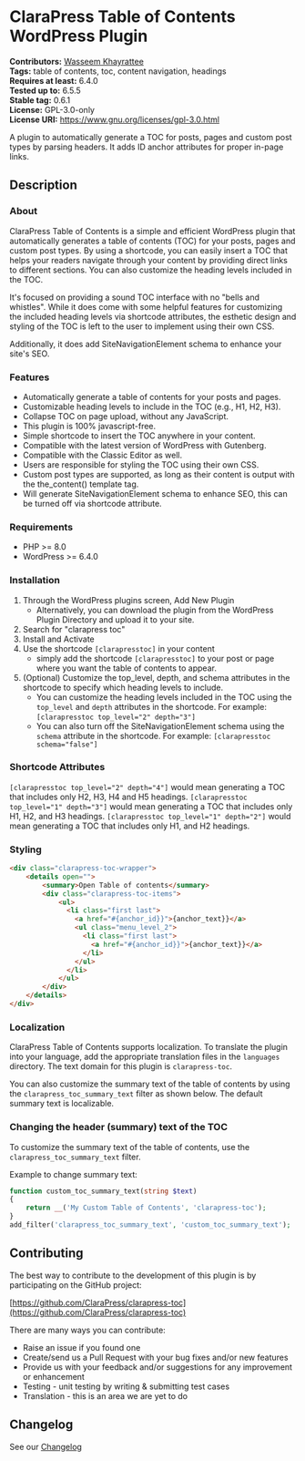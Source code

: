 # ClaraPress Table of Contents WordPress Plugin #

**Contributors:** [Wasseem Khayrattee](https://profiles.wordpress.org/wkhayrattee/)  
**Tags:** table of contents, toc, content navigation, headings   
**Requires at least:** 6.4.0  
**Tested up to:** 6.5.5  
**Stable tag:** 0.6.1  
**License:** GPL-3.0-only  
**License URI:** https://www.gnu.org/licenses/gpl-3.0.html  

A plugin to automatically generate a TOC for posts, pages and custom post types by parsing headers. It adds ID anchor attributes for proper in-page links.

## Description ##

### About ###

ClaraPress Table of Contents is a simple and efficient WordPress plugin that automatically generates a table of contents (TOC) for your posts, pages and custom post types. By using a shortcode, you can easily insert a TOC that helps your readers navigate through your content by providing direct links to different sections. You can also customize the heading levels included in the TOC.

It's focused on providing a sound TOC interface with no "bells and whistles". While it does come with some helpful features for customizing the included heading levels via shortcode attributes, the esthetic design and styling of the TOC is left to the user to implement using their own CSS.

Additionally, it does add SiteNavigationElement schema to enhance your site's SEO.


### Features ###

- Automatically generate a table of contents for your posts and pages.
- Customizable heading levels to include in the TOC (e.g., H1, H2, H3).
- Collapse TOC on page upload, without any JavaScript.
- This plugin is 100% javascript-free.
- Simple shortcode to insert the TOC anywhere in your content.
- Compatible with the latest version of WordPress with Gutenberg.
- Compatible with the Classic Editor as well.
- Users are responsible for styling the TOC using their own CSS.
- Custom post types are supported, as long as their content is output with the the_content() template tag.
- Will generate SiteNavigationElement schema to enhance SEO, this can be turned off via shortcode attribute.

### Requirements ###

- PHP >= 8.0
- WordPress >= 6.4.0

### Installation ###

1) Through the WordPress plugins screen, Add New Plugin
    - Alternatively, you can download the plugin from the WordPress Plugin Directory and upload it to your site.
2) Search for "clarapress toc"
3) Install and Activate
4) Use the shortcode `[clarapresstoc]` in your content
    - simply add the shortcode `[clarapresstoc]` to your post or page where you want the table of contents to appear.
5) (Optional) Customize  the top_level, depth, and schema attributes in the shortcode to specify which heading levels to include.
    - You can customize the heading levels included in the TOC using the `top_level` and `depth` attributes in the shortcode. For example: `[clarapresstoc top_level="2" depth="3"]`
    - You can also turn off the SiteNavigationElement schema using the `schema` attribute in the shortcode. For example: `[clarapresstoc schema="false"]`

### Shortcode Attributes ###

`[clarapresstoc top_level="2" depth="4"]` would mean generating a TOC that includes only H2, H3, H4 and H5 headings.
`[clarapresstoc top_level="1" depth="3"]` would mean generating a TOC that includes only H1, H2, and H3 headings.
`[clarapresstoc top_level="1" depth="2"]` would mean generating a TOC that includes only H1, and H2 headings.

### Styling ###

```html
<div class="clarapress-toc-wrapper">
    <details open="">
        <summary>Open Table of contents</summary>
        <div class="clarapress-toc-items">
            <ul>
              <li class="first last">
                <a href="#{anchor_id}}">{anchor_text}}</a>
                <ul class="menu_level_2">
                  <li class="first last">
                    <a href="#{anchor_id}}">{anchor_text}}</a>
                  </li>
                </ul>
              </li>
            </ul>
        </div>
    </details>
</div>
```

### Localization ###

ClaraPress Table of Contents supports localization. To translate the plugin into your language, add the appropriate translation files in the `languages` directory. The text domain for this plugin is `clarapress-toc`.

You can also customize the summary text of the table of contents by using the `clarapress_toc_summary_text` filter as shown below. The default summary text is localizable.


### Changing the header (summary) text of the TOC ###

To customize the summary text of the table of contents, use the `clarapress_toc_summary_text` filter.

Example to change summary text:
```php
function custom_toc_summary_text(string $text)
{
    return __('My Custom Table of Contents', 'clarapress-toc');
}
add_filter('clarapress_toc_summary_text', 'custom_toc_summary_text');
```

## Contributing ##

The best way to contribute to the development of this plugin is by participating on the GitHub project:

[https://github.com/ClaraPress/clarapress-toc](https://github.com/ClaraPress/clarapress-toc)

There are many ways you can contribute:

* Raise an issue if you found one
* Create/send us a Pull Request with your bug fixes and/or new features
* Provide us with your feedback and/or suggestions for any improvement or enhancement
* Testing - unit testing by writing & submitting test cases
* Translation - this is an area we are yet to do

## Changelog ##

See our [Changelog](CHANGELOG.md)
